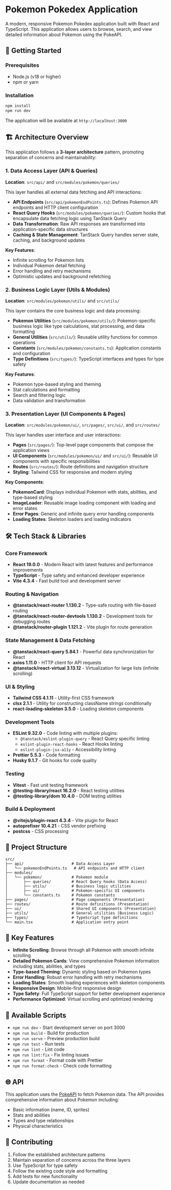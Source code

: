 # Pokemon Pokedex Application

A modern, responsive Pokemon Pokedex application built with React and TypeScript. This application allows users to browse, search, and view detailed information about Pokemon using the PokeAPI.

## 🚀 Getting Started

### Prerequisites
- Node.js (v18 or higher)
- npm or yarn

### Installation

```bash
npm install
npm run dev
```

The application will be available at `http://localhost:3000`

## 🏗️ Architecture Overview

This application follows a **3-layer architecture** pattern, promoting separation of concerns and maintainability:

### 1. Data Access Layer (API & Queries)
**Location**: `src/api/` and `src/modules/pokemon/queries/`

This layer handles all external data fetching and API interactions:
- **API Endpoints** (`src/api/pokemonEndPoints.ts`): Defines Pokemon API endpoints and HTTP client configuration
- **React Query Hooks** (`src/modules/pokemon/queries/`): Custom hooks that encapsulate data fetching logic using TanStack Query
- **Data Transformation**: Raw API responses are transformed into application-specific data structures
- **Caching & State Management**: TanStack Query handles server state, caching, and background updates

**Key Features**:
- Infinite scrolling for Pokemon lists
- Individual Pokemon detail fetching
- Error handling and retry mechanisms
- Optimistic updates and background refetching

### 2. Business Logic Layer (Utils & Modules)
**Location**: `src/modules/pokemon/utils/` and `src/utils/`

This layer contains the core business logic and data processing:
- **Pokemon Utilities** (`src/modules/pokemon/utils/`): Pokemon-specific business logic like type calculations, stat processing, and data formatting
- **General Utilities** (`src/utils/`): Reusable utility functions for common operations
- **Constants** (`src/modules/pokemon/constants.ts`): Application constants and configuration
- **Type Definitions** (`src/types/`): TypeScript interfaces and types for type safety

**Key Features**:
- Pokemon type-based styling and theming
- Stat calculations and formatting
- Search and filtering logic
- Data validation and transformation

### 3. Presentation Layer (UI Components & Pages)
**Location**: `src/modules/pokemon/ui/`, `src/pages/`, `src/ui/`, and `src/routes/`

This layer handles user interface and user interactions:
- **Pages** (`src/pages/`): Top-level page components that compose the application views
- **UI Components** (`src/modules/pokemon/ui/` and `src/ui/`): Reusable UI components with specific responsibilities
- **Routes** (`src/routes/`): Route definitions and navigation structure
- **Styling**: Tailwind CSS for responsive and modern styling

**Key Components**:
- **PokemonCard**: Displays individual Pokemon with stats, abilities, and type-based styling
- **ImageLoader**: Reusable image loading component with loading and error states
- **Error Pages**: Generic and infinite query error handling components
- **Loading States**: Skeleton loaders and loading indicators

## 🛠️ Tech Stack & Libraries

### Core Framework
- **React 19.0.0** - Modern React with latest features and performance improvements
- **TypeScript** - Type safety and enhanced developer experience
- **Vite 4.3.4** - Fast build tool and development server

### Routing & Navigation
- **@tanstack/react-router 1.130.2** - Type-safe routing with file-based routing
- **@tanstack/react-router-devtools 1.130.2** - Development tools for debugging routes
- **@tanstack/router-plugin 1.121.2** - Vite plugin for route generation

### State Management & Data Fetching
- **@tanstack/react-query 5.84.1** - Powerful data synchronization for React
- **axios 1.11.0** - HTTP client for API requests
- **@tanstack/react-virtual 3.13.12** - Virtualization for large lists (infinite scrolling)

### UI & Styling
- **Tailwind CSS 4.1.11** - Utility-first CSS framework
- **clsx 2.1.1** - Utility for constructing className strings conditionally
- **react-loading-skeleton 3.5.0** - Loading skeleton components

### Development Tools
- **ESLint 9.32.0** - Code linting with multiple plugins:
  - `@tanstack/eslint-plugin-query` - React Query specific linting
  - `eslint-plugin-react-hooks` - React Hooks linting
  - `eslint-plugin-jsx-a11y` - Accessibility linting
- **Prettier 5.5.3** - Code formatting
- **Husky 9.1.7** - Git hooks for code quality

### Testing
- **Vitest** - Fast unit testing framework
- **@testing-library/react 16.2.0** - React testing utilities
- **@testing-library/dom 10.4.0** - DOM testing utilities

### Build & Deployment
- **@vitejs/plugin-react 4.3.4** - Vite plugin for React
- **autoprefixer 10.4.21** - CSS vendor prefixing
- **postcss** - CSS processing

## 📁 Project Structure

```
src/
├── api/                     # Data Access Layer
│   └── pokemonEndPoints.ts   # API endpoints and HTTP client
├── modules/
│   └── pokemon/             # Pokemon module
│       ├── queries/         # React Query hooks (Data Access)
│       ├── utils/           # Business logic utilities
│       ├── ui/              # Pokemon-specific UI components
│       └── constants.ts     # Pokemon constants
├── pages/                   # Page components (Presentation)
├── routes/                  # Route definitions (Presentation)
├── ui/                      # Shared UI components (Presentation)
├── utils/                   # General utilities (Business Logic)
├── types/                   # TypeScript type definitions
└── main.tsx                 # Application entry point
```

## 🎯 Key Features

- **Infinite Scrolling**: Browse through all Pokemon with smooth infinite scrolling
- **Detailed Pokemon Cards**: View comprehensive Pokemon information including stats, abilities, and types
- **Type-based Theming**: Dynamic styling based on Pokemon types
- **Error Handling**: Robust error handling with retry mechanisms
- **Loading States**: Smooth loading experiences with skeleton components
- **Responsive Design**: Mobile-first responsive design
- **Type Safety**: Full TypeScript support for better development experience
- **Performance Optimized**: Virtual scrolling and optimized rendering

## 🔧 Available Scripts

- `npm run dev` - Start development server on port 3000
- `npm run build` - Build for production
- `npm run serve` - Preview production build
- `npm run test` - Run tests
- `npm run lint` - Lint code
- `npm run lint:fix` - Fix linting issues
- `npm run format` - Format code with Prettier
- `npm run format:check` - Check code formatting

## 🌐 API

This application uses the [PokeAPI](https://pokeapi.co/) to fetch Pokemon data. The API provides comprehensive information about Pokemon including:
- Basic information (name, ID, sprites)
- Stats and abilities
- Types and type relationships
- Physical characteristics

## 🤝 Contributing

1. Follow the established architecture patterns
2. Maintain separation of concerns across the three layers
3. Use TypeScript for type safety
4. Follow the existing code style and formatting
5. Add tests for new functionality
6. Update documentation as needed